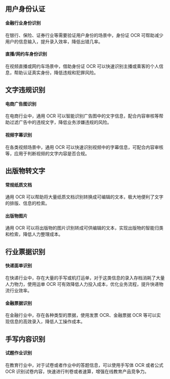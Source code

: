 ## 用户身份认证
#### 金融行业身份识别
在银行、保险、证券行业等需要验证用户身份的场景中，身份证 OCR 可帮助减少用户的信息输入，提升录入效率，降低出错几率。

#### 直播/网约车身份识别
在视频直播或网约车场景中，借助身份证 OCR 可以快速识别主播或乘客的个人信息，帮助认证真实身份，降低违规和犯罪风险。

## 文字违规识别
#### 电商广告图识别
在电商行业中，通用 OCR 可以智能识别广告图中的文字信息，配合内容审核等帮助过滤广告中的违规文字，降低业务涉嫌违规的风险。

#### 视频字幕识别
在各类视频场景中，通用 OCR 可以快速识别视频中的字幕信息，可配合内容审核等，应用于判断视频的文字内容是否合规。

## 出版物转文字
#### 常规纸质文档 
通用 OCR 可以帮助将大量纸质文档识别转换成可编辑的文本，极大地便利了文字的排版、信息的检索。

#### 出版物图片
通用 OCR 可以将出版物的图片识别转成可供编辑的文本，实现出版物的智能归类和检索，降低人力整理成本。

## 行业票据识别
#### 快递面单识别
在快递行业中，存在大量的手写或机打运单，对于这类信息的录入存档消耗了大量人力物力，使用运单 OCR 可有效降低人力投入成本，优化业务流程，提升快递物流行业效率。

#### 金融票据识别
在金融行业中，存在各种类型的票据，使用发票 OCR、金融票据 OCR 等可以实现信息的高效录入，降低人工操作成本。

## 手写内容识别
#### 试题作业识别
在教育行业中，对于试卷或者作业中的答题信息，可以使用手写体 OCR 或者公式 OCR 识别试卷内容，快速进行判卷或者速算，增强在线教育产品竞争力。
